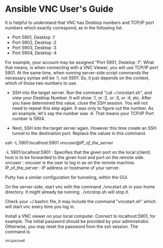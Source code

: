 
# Ansible VNC User's Guide

It is helpful to understand that VNC has Desktop numbers and TCP/IP port numbers which exactly correspond, as in the following list.

- Port 5901, Desktop :1
- Port 5902, Desktop :2
- Port 5903, Desktop :3
- Port 5904, Desktop :4

For example, your account may be assigned "Port 5901, Desktop :1". What that means, is when connecting with a VNC Viewer, you will use TCP/IP port 5901. At the same time, when running server-side script commands the necessary syntax will be :1, not 5901. So, it just depends on the context, which of those two numbers to use.

- SSH into the target server. Run the command "cat ~/vncstart.sh", and view your Desktop Number. It will show :1, or :2, or :3, or :4, etc. After you have determined this value, close the SSH session. You will not need to repeat this step again. It was only to figure out the number. As an example, let's say the number was :4.  That means your TCP/IP Port number is 5904.

- Next, SSH into the target server again. However this time create an SSH tunnel to the destination port. Replace the values in this command.

ssh -L 5901:localhost:5901 _vncuser_@_IP_of_the_server_

-L 5901:localhost:5901 : Specifies that the given port on the local (client) host is to be forwarded to the given host and port on the remote side.
vncuser : vncuser is the user to log in as on the remote machine.
IP_of_the_server : IP address or hostname of your server.

Putty has a similar configuration for tunneling, within the GUI.

On the server-side, start vnc with the command ./vncstart.sh in your home directory. It might already be running. ./vncstop.sh will stop it.

Check your ~/.bashrc file, it may include the command "vncstart.sh" which will start vnc every time you log in.  
 
Install a VNC viewer on your local computer. Connect to localhost:5901, for example. The initial password should be provided by your administrator. Otherwise, you may reset the password from the ssh session. The command is:

```
vncpasswd
```
